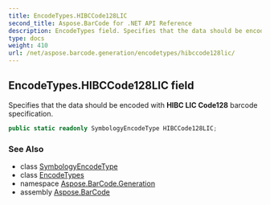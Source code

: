 ```yaml
---
title: EncodeTypes.HIBCCode128LIC
second_title: Aspose.BarCode for .NET API Reference
description: EncodeTypes field. Specifies that the data should be encoded with HIBC LIC Code128 barcode specification
type: docs
weight: 410
url: /net/aspose.barcode.generation/encodetypes/hibccode128lic/
---
```

## EncodeTypes.HIBCCode128LIC field

Specifies that the data should be encoded with **HIBC LIC Code128** barcode specification.

```csharp
public static readonly SymbologyEncodeType HIBCCode128LIC;
```

### See Also

* class [SymbologyEncodeType](../../symbologyencodetype/)
* class [EncodeTypes](../)
* namespace [Aspose.BarCode.Generation](../../encodetypes/)
* assembly [Aspose.BarCode](../../../)


